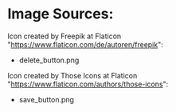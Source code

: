 # Image Sources:

Icon created by Freepik at Flaticon "https://www.flaticon.com/de/autoren/freepik":
* delete_button.png

Icon created by Those Icons at Flaticon "https://www.flaticon.com/authors/those-icons":
* save_button.png
